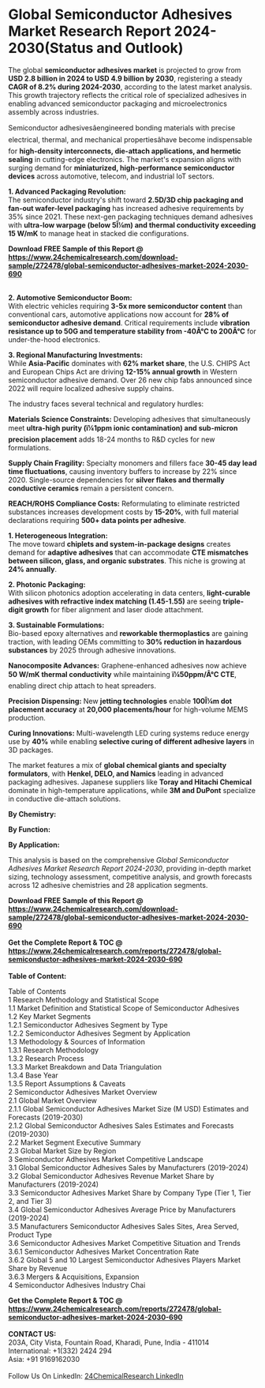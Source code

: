 <h1>Global Semiconductor Adhesives Market Research Report 2024-2030(Status and Outlook)</h1><p>The global <strong>semiconductor adhesives market</strong> is projected to grow from <strong>USD 2.8 billion in 2024 to USD 4.9 billion by 2030</strong>, registering a steady <strong>CAGR of 8.2% during 2024-2030</strong>, according to the latest market analysis. This growth trajectory reflects the critical role of specialized adhesives in enabling advanced semiconductor packaging and microelectronics assembly across industries.</p><p>Semiconductor adhesivesâengineered bonding materials with precise electrical, thermal, and mechanical propertiesâhave become indispensable for <strong>high-density interconnects, die-attach applications, and hermetic sealing</strong> in cutting-edge electronics. The market's expansion aligns with surging demand for <strong>miniaturized, high-performance semiconductor devices</strong> across automotive, telecom, and industrial IoT sectors.</p><p><strong>1. Advanced Packaging Revolution:</strong><br>
The semiconductor industry's shift toward <strong>2.5D/3D chip packaging and fan-out wafer-level packaging</strong> has increased adhesive requirements by 35% since 2021. These next-gen packaging techniques demand adhesives with <strong>ultra-low warpage (below 5Î¼m) and thermal conductivity exceeding 15 W/mK</strong> to manage heat in stacked die configurations.</p><div><b>Download FREE Sample of this Report @ 
            <a href="https://www.24chemicalresearch.com/download-sample/272478/global-semiconductor-adhesives-market-2024-2030-690">
            https://www.24chemicalresearch.com/download-sample/272478/global-semiconductor-adhesives-market-2024-2030-690</a></b></div><br><p><strong>2. Automotive Semiconductor Boom:</strong><br>
With electric vehicles requiring <strong>3-5x more semiconductor content</strong> than conventional cars, automotive applications now account for <strong>28% of semiconductor adhesive demand</strong>. Critical requirements include <strong>vibration resistance up to 50G and temperature stability from -40Â°C to 200Â°C</strong> for under-the-hood electronics.</p><p><strong>3. Regional Manufacturing Investments:</strong><br>
While <strong>Asia-Pacific</strong> dominates with <strong>62% market share</strong>, the U.S. CHIPS Act and European Chips Act are driving <strong>12-15% annual growth</strong> in Western semiconductor adhesive demand. Over 26 new chip fabs announced since 2022 will require localized adhesive supply chains.</p><p>The industry faces several technical and regulatory hurdles:</p><p><strong>Materials Science Constraints:</strong> Developing adhesives that simultaneously meet <strong>ultra-high purity (ï¼1ppm ionic contamination) and sub-micron precision placement</strong> adds 18-24 months to R&amp;D cycles for new formulations.</p><p><strong>Supply Chain Fragility:</strong> Specialty monomers and fillers face <strong>30-45 day lead time fluctuations</strong>, causing inventory buffers to increase by 22% since 2020. Single-source dependencies for <strong>silver flakes and thermally conductive ceramics</strong> remain a persistent concern.</p><p><strong>REACH/ROHS Compliance Costs:</strong> Reformulating to eliminate restricted substances increases development costs by <strong>15-20%</strong>, with full material declarations requiring <strong>500+ data points per adhesive</strong>.</p><p><strong>1. Heterogeneous Integration:</strong><br>
The move toward <strong>chiplets and system-in-package designs</strong> creates demand for <strong>adaptive adhesives</strong> that can accommodate <strong>CTE mismatches between silicon, glass, and organic substrates</strong>. This niche is growing at <strong>24% annually</strong>.</p><p><strong>2. Photonic Packaging:</strong><br>
With silicon photonics adoption accelerating in data centers, <strong>light-curable adhesives with refractive index matching (1.45-1.55)</strong> are seeing <strong>triple-digit growth</strong> for fiber alignment and laser diode attachment.</p><p><strong>3. Sustainable Formulations:</strong><br>
Bio-based epoxy alternatives and <strong>reworkable thermoplastics</strong> are gaining traction, with leading OEMs committing to <strong>30% reduction in hazardous substances</strong> by 2025 through adhesive innovations.</p><p><strong>Nanocomposite Advances:</strong> Graphene-enhanced adhesives now achieve <strong>50 W/mK thermal conductivity</strong> while maintaining <strong>ï¼50ppm/Â°C CTE</strong>, enabling direct chip attach to heat spreaders.</p><p><strong>Precision Dispensing:</strong> New <strong>jetting technologies</strong> enable <strong>100Î¼m dot placement accuracy</strong> at <strong>20,000 placements/hour</strong> for high-volume MEMS production.</p><p><strong>Curing Innovations:</strong> Multi-wavelength LED curing systems reduce energy use by <strong>40%</strong> while enabling <strong>selective curing of different adhesive layers</strong> in 3D packages.</p><p>The market features a mix of <strong>global chemical giants and specialty formulators</strong>, with <strong>Henkel, DELO, and Namics</strong> leading in advanced packaging adhesives. Japanese suppliers like <strong>Toray and Hitachi Chemical</strong> dominate in high-temperature applications, while <strong>3M and DuPont</strong> specialize in conductive die-attach solutions.</p><p><strong>By Chemistry:</strong></p><p><strong>By Function:</strong></p><p><strong>By Application:</strong></p><p>This analysis is based on the comprehensive <em>Global Semiconductor Adhesives Market Research Report 2024-2030</em>, providing in-depth market sizing, technology assessment, competitive analysis, and growth forecasts across 12 adhesive chemistries and 28 application segments.</p><div><b>Download FREE Sample of this Report @ 
            <a href="https://www.24chemicalresearch.com/download-sample/272478/global-semiconductor-adhesives-market-2024-2030-690">
            https://www.24chemicalresearch.com/download-sample/272478/global-semiconductor-adhesives-market-2024-2030-690</a></b></div><br><div><b>Get the Complete Report & TOC @ 
            <a href="https://www.24chemicalresearch.com/reports/272478/global-semiconductor-adhesives-market-2024-2030-690">
            https://www.24chemicalresearch.com/reports/272478/global-semiconductor-adhesives-market-2024-2030-690</a></b></div><br>
            <b>Table of Content:</b><p>Table of Contents<br />
1 Research Methodology and Statistical Scope<br />
1.1 Market Definition and Statistical Scope of Semiconductor Adhesives<br />
1.2 Key Market Segments<br />
1.2.1 Semiconductor Adhesives Segment by Type<br />
1.2.2 Semiconductor Adhesives Segment by Application<br />
1.3 Methodology & Sources of Information<br />
1.3.1 Research Methodology<br />
1.3.2 Research Process<br />
1.3.3 Market Breakdown and Data Triangulation<br />
1.3.4 Base Year<br />
1.3.5 Report Assumptions & Caveats<br />
2 Semiconductor Adhesives Market Overview<br />
2.1 Global Market Overview<br />
2.1.1 Global Semiconductor Adhesives Market Size (M USD) Estimates and Forecasts (2019-2030)<br />
2.1.2 Global Semiconductor Adhesives Sales Estimates and Forecasts (2019-2030)<br />
2.2 Market Segment Executive Summary<br />
2.3 Global Market Size by Region<br />
3 Semiconductor Adhesives Market Competitive Landscape<br />
3.1 Global Semiconductor Adhesives Sales by Manufacturers (2019-2024)<br />
3.2 Global Semiconductor Adhesives Revenue Market Share by Manufacturers (2019-2024)<br />
3.3 Semiconductor Adhesives Market Share by Company Type (Tier 1, Tier 2, and Tier 3)<br />
3.4 Global Semiconductor Adhesives Average Price by Manufacturers (2019-2024)<br />
3.5 Manufacturers Semiconductor Adhesives Sales Sites, Area Served, Product Type<br />
3.6 Semiconductor Adhesives Market Competitive Situation and Trends<br />
3.6.1 Semiconductor Adhesives Market Concentration Rate<br />
3.6.2 Global 5 and 10 Largest Semiconductor Adhesives Players Market Share by Revenue<br />
3.6.3 Mergers & Acquisitions, Expansion<br />
4 Semiconductor Adhesives Industry Chai</p><div><b>Get the Complete Report & TOC @ 
            <a href="https://www.24chemicalresearch.com/reports/272478/global-semiconductor-adhesives-market-2024-2030-690">
            https://www.24chemicalresearch.com/reports/272478/global-semiconductor-adhesives-market-2024-2030-690</a></b></div><br><b>CONTACT US:</b><br>
            203A, City Vista, Fountain Road, Kharadi, Pune, India - 411014<br>
            International: +1(332) 2424 294<br>
            Asia: +91 9169162030 <br><br>
            Follow Us On LinkedIn: <a href="https://www.linkedin.com/company/24chemicalresearch/">24ChemicalResearch LinkedIn</a>